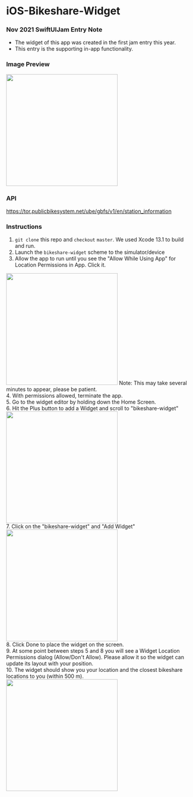 # iOS-Bikeshare-Widget

### Nov 2021 SwiftUIJam Entry Note
- The widget of this app was created in the first jam entry this year.
- This entry is the supporting in-app functionality.

### Image Preview
<img src="https://user-images.githubusercontent.com/4282741/108644729-3ba06200-747e-11eb-9920-f6b40c7663f3.jpg" width="300">

### API
https://tor.publicbikesystem.net/ube/gbfs/v1/en/station_information

### Instructions
1. `git clone` this repo and `checkout` `master`. We used Xcode 13.1 to build and run.<br>
2. Launch the `bikeshare-widget` scheme to the simulator/device<br>
3. Allow the app to run until you see the "Allow While Using App" for Location Permissions in App. Click it.
<img src="https://user-images.githubusercontent.com/4282741/108654603-05231100-7497-11eb-9c3d-2dbaebdd2017.png" width="300">
  Note: This may take several minutes to appear, please be patient.<br>
4. With permissions allowed, terminate the app.<br>
5. Go to the widget editor by holding down the Home Screen.<br>
6. Hit the Plus button to add a Widget and scroll to "bikeshare-widget"
<img src="https://user-images.githubusercontent.com/4282741/108654797-6e0a8900-7497-11eb-9dbd-b19996ad85d4.png" width="300"><br>
7. Click on the "bikeshare-widget" and "Add Widget"
 <img src="https://user-images.githubusercontent.com/4282741/108654870-90040b80-7497-11eb-83c8-b990a8285d5f.png" width="300"><br>
8. Click Done to place the widget on the screen.<br>
9. At some point between steps 5 and 8 you will see a Widget Location Permissions dialog (Allow/Don't Allow). Please allow it so the widget can update its layout with your position.<br>
10. The widget should show you your location and the closest bikeshare locations to you (within 500 m).
<img src="https://user-images.githubusercontent.com/4282741/108659282-b1b1c280-7498-11eb-8fcd-63592ef3d627.jpeg" width="300">

